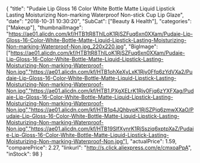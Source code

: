 {
	"title": "Pudaie Lip Gloss 16 Color White Bottle Matte Liquid Lipstick Lasting Moisturizing Non-marking Waterproof Non-stick Cup Lip Glaze",
	"date": "2018-10-31 10:30:20",
	"SubCat": ["Beauty & Health"],
	"categories": ["Makeup"],
	"thumbnailImage": "https://ae01.alicdn.com/kf/HTB1tR8ThlLoK1RjSZFuq6xn0XXam/Pudaie-Lip-Gloss-16-Color-White-Bottle-Matte-Liquid-Lipstick-Lasting-Moisturizing-Non-marking-Waterproof-Non.jpg_220x220.jpg",
	"BigImage": ["https://ae01.alicdn.com/kf/HTB1tR8ThlLoK1RjSZFuq6xn0XXam/Pudaie-Lip-Gloss-16-Color-White-Bottle-Matte-Liquid-Lipstick-Lasting-Moisturizing-Non-marking-Waterproof-Non.jpg","https://ae01.alicdn.com/kf/HTB1ohXeXyLxK1Rjy0Ffq6zYdVXa2/Pudaie-Lip-Gloss-16-Color-White-Bottle-Matte-Liquid-Lipstick-Lasting-Moisturizing-Non-marking-Waterproof-Non.jpg","https://ae01.alicdn.com/kf/HTB1.PXgXELrK1Rjy0Fjq6zYXFXag/Pudaie-Lip-Gloss-16-Color-White-Bottle-Matte-Liquid-Lipstick-Lasting-Moisturizing-Non-marking-Waterproof-Non.jpg","https://ae01.alicdn.com/kf/HTB1q4JQhbvpK1RjSZPiq6zmwXXaO/Pudaie-Lip-Gloss-16-Color-White-Bottle-Matte-Liquid-Lipstick-Lasting-Moisturizing-Non-marking-Waterproof-Non.jpg","https://ae01.alicdn.com/kf/HTB19SlfXynrK1RjSsziq6xptpXaZ/Pudaie-Lip-Gloss-16-Color-White-Bottle-Matte-Liquid-Lipstick-Lasting-Moisturizing-Non-marking-Waterproof-Non.jpg"],
	"actualPrice": 1.59,
	"comparePrice": 2.27,
	"linkurl": "http://s.click.aliexpress.com/e/cmxoaPpA",
	"inStock": 98
}
